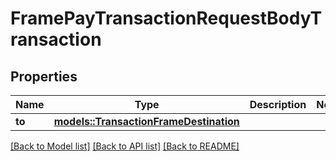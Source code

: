# FramePayTransactionRequestBodyTransaction

## Properties

Name | Type | Description | Notes
------------ | ------------- | ------------- | -------------
**to** | [**models::TransactionFrameDestination**](TransactionFrameDestination.md) |  | 

[[Back to Model list]](../README.md#documentation-for-models) [[Back to API list]](../README.md#documentation-for-api-endpoints) [[Back to README]](../README.md)



